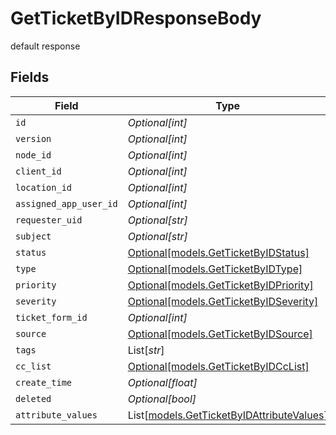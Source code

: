 # GetTicketByIDResponseBody

default response


## Fields

| Field                                                                                  | Type                                                                                   | Required                                                                               | Description                                                                            |
| -------------------------------------------------------------------------------------- | -------------------------------------------------------------------------------------- | -------------------------------------------------------------------------------------- | -------------------------------------------------------------------------------------- |
| `id`                                                                                   | *Optional[int]*                                                                        | :heavy_minus_sign:                                                                     | N/A                                                                                    |
| `version`                                                                              | *Optional[int]*                                                                        | :heavy_minus_sign:                                                                     | N/A                                                                                    |
| `node_id`                                                                              | *Optional[int]*                                                                        | :heavy_minus_sign:                                                                     | N/A                                                                                    |
| `client_id`                                                                            | *Optional[int]*                                                                        | :heavy_minus_sign:                                                                     | N/A                                                                                    |
| `location_id`                                                                          | *Optional[int]*                                                                        | :heavy_minus_sign:                                                                     | N/A                                                                                    |
| `assigned_app_user_id`                                                                 | *Optional[int]*                                                                        | :heavy_minus_sign:                                                                     | N/A                                                                                    |
| `requester_uid`                                                                        | *Optional[str]*                                                                        | :heavy_minus_sign:                                                                     | N/A                                                                                    |
| `subject`                                                                              | *Optional[str]*                                                                        | :heavy_minus_sign:                                                                     | N/A                                                                                    |
| `status`                                                                               | [Optional[models.GetTicketByIDStatus]](../models/getticketbyidstatus.md)               | :heavy_minus_sign:                                                                     | N/A                                                                                    |
| `type`                                                                                 | [Optional[models.GetTicketByIDType]](../models/getticketbyidtype.md)                   | :heavy_minus_sign:                                                                     | N/A                                                                                    |
| `priority`                                                                             | [Optional[models.GetTicketByIDPriority]](../models/getticketbyidpriority.md)           | :heavy_minus_sign:                                                                     | N/A                                                                                    |
| `severity`                                                                             | [Optional[models.GetTicketByIDSeverity]](../models/getticketbyidseverity.md)           | :heavy_minus_sign:                                                                     | N/A                                                                                    |
| `ticket_form_id`                                                                       | *Optional[int]*                                                                        | :heavy_minus_sign:                                                                     | N/A                                                                                    |
| `source`                                                                               | [Optional[models.GetTicketByIDSource]](../models/getticketbyidsource.md)               | :heavy_minus_sign:                                                                     | N/A                                                                                    |
| `tags`                                                                                 | List[*str*]                                                                            | :heavy_minus_sign:                                                                     | N/A                                                                                    |
| `cc_list`                                                                              | [Optional[models.GetTicketByIDCcList]](../models/getticketbyidcclist.md)               | :heavy_minus_sign:                                                                     | N/A                                                                                    |
| `create_time`                                                                          | *Optional[float]*                                                                      | :heavy_minus_sign:                                                                     | N/A                                                                                    |
| `deleted`                                                                              | *Optional[bool]*                                                                       | :heavy_minus_sign:                                                                     | N/A                                                                                    |
| `attribute_values`                                                                     | List[[models.GetTicketByIDAttributeValues](../models/getticketbyidattributevalues.md)] | :heavy_minus_sign:                                                                     | N/A                                                                                    |